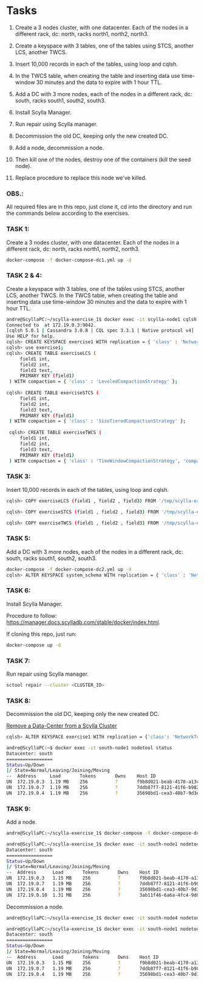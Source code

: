 # Tasks

1. Create a 3 nodes cluster, with one datacenter. Each of the nodes in a different rack, dc: north, racks north1, north2, north3. 

2. Create a keyspace with 3 tables, one of the tables using STCS, another LCS, another TWCS. 

3. Insert 10,000 records in each of the tables, using loop and cqlsh. 

4. In the TWCS table, when creating the table and inserting data use time-window 30 minutes and the data to expire with 1 hour TTL.

5. Add a DC with 3 more nodes, each of the nodes in a different rack, dc: south, racks south1, south2, south3.

6. Install Scylla Manager.

7. Run repair using Scylla manager.

8. Decommission the old DC, keeping only the new created DC.

9. Add a node, decommission a node.

10. Then kill one of the nodes, destroy one of the containers (kill the seed node).

11. Replace procedure to replace this node we've killed.

### OBS.: 

All required files are in this repo, just clone it, cd into the directory and run the commands below according to the exercises.

### TASK 1:

Create a 3 nodes cluster, with one datacenter. Each of the nodes in a different rack, dc: north, racks north1, north2, north3.
```sh
docker-compose -f docker-compose-dc1.yml up -d
```

### TASK 2 & 4:

Create a keyspace with 3 tables, one of the tables using STCS, another LCS, another TWCS. In the TWCS table, when creating the table and inserting data use time-window 30 minutes and the data to expire with 1 hour TTL.

```sh
andre@ScyllaPC:~/scylla-exercise_1$ docker exec -it scylla-node1 cqlsh
Connected to  at 172.19.0.3:9042.
[cqlsh 5.0.1 | Cassandra 3.0.8 | CQL spec 3.3.1 | Native protocol v4]
Use HELP for help.
cqlsh> CREATE KEYSPACE exercise1 WITH replication = { 'class' : 'NetworkTopologyStrategy', 'north' : 3};
cqlsh> use exercise1;
cqlsh> CREATE TABLE exerciseLCS (
     field1 int,
     field2 int,
     field3 text,
     PRIMARY KEY (field1)
 ) WITH compaction = { 'class' : 'LeveledCompactionStrategy' };
 
cqlsh> CREATE TABLE exerciseSTCS (
     field1 int,
     field2 int,
     field3 text,
     PRIMARY KEY (field1)
 ) WITH compaction = { 'class' : 'SizeTieredCompactionStrategy' };
 
 cqlsh> CREATE TABLE exerciseTWCS (
     field1 int,
     field2 int,
     field3 text,
     PRIMARY KEY (field1)
 ) WITH compaction = { 'class' : 'TimeWindowCompactionStrategy', 'compaction_window_unit' : 'MINUTES', 'compaction_window_size' : '30' } AND default_time_to_live = 3600;  
```

### TASK 3:

Insert 10,000 records in each of the tables, using loop and cqlsh.

```sh
cqlsh> COPY exerciseLCS (field1 , field2 , field3) FROM '/tmp/scylla-exercise/data.csv' WITH DELIMITER = ',' AND HEADER = true;

cqlsh> COPY exerciseSTCS (field1 , field2 , field3) FROM '/tmp/scylla-exercise/data0.csv' WITH DELIMITER = ',' AND HEADER = true;

cqlsh> COPY exerciseTWCS (field1 , field2 , field3) FROM '/tmp/scylla-exercise/data1.csv' WITH DELIMITER = ',' AND HEADER = true;
```

### TASK 5:

Add a DC with 3 more nodes, each of the nodes in a different rack, dc: south, racks south1, south2, south3.

```sh
docker-compose -f docker-compose-dc2.yml up -d
cqlsh> ALTER KEYSPACE system_schema WITH replication = { 'class' : 'NetworkTopologyStrategy', 'north' : 3, 'south' : '3'};
```

### TASK 6:

Install Scylla Manager. 

Procedure to follow: https://manager.docs.scylladb.com/stable/docker/index.html. 

If cloning this repo, just run: 

```sh
docker-compose up -d
```

### TASK 7:

Run repair using Scylla manager.

```sh
sctool repair --cluster <CLUSTER_ID>
```

### TASK 8:

Decommission the old DC, keeping only the new created DC.

[Remove a Data-Center from a Scylla Cluster](https://docs.scylladb.com/operating-scylla/procedures/cluster-management/decommissioning-data-center/#remove-a-data-center-from-a-scylla-cluster)

```sh
cqlsh> ALTER KEYSPACE exercise1 WITH replication = {'class': 'NetworkTopologyStrategy', 'south': '3'}  AND durable_writes = true;
```

```sh
andre@ScyllaPC:~$ docker exec -it south-node1 nodetool status
Datacenter: south
=================
Status=Up/Down
|/ State=Normal/Leaving/Joining/Moving
--  Address     Load       Tokens       Owns    Host ID                               Rack
UN  172.19.0.3  1.19 MB    256          ?       f9b8d021-beab-4170-a13c-7780b46d065b  south1
UN  172.19.0.7  1.19 MB    256          ?       7ddb87f7-8121-41f6-b982-d42451b1447c  south2
UN  172.19.0.4  1.19 MB    256          ?       35698bd1-cea3-40b7-9d3e-3ae4312a5246  south3
```

### TASK 9:

Add a node.

```sh
andre@ScyllaPC:~/scylla-exercise_1$ docker-compose -f docker-compose-dc2-node4.yml up -d 

andre@ScyllaPC:~/scylla-exercise_1$ docker exec -it south-node1 nodetool status 
Datacenter: south
=================
Status=Up/Down
|/ State=Normal/Leaving/Joining/Moving
--  Address      Load       Tokens       Owns    Host ID                               Rack
UN  172.19.0.3   1.15 MB    256          ?       f9b8d021-beab-4170-a13c-7780b46d065b  south1
UN  172.19.0.7   1.19 MB    256          ?       7ddb87f7-8121-41f6-b982-d42451b1447c  south2
UN  172.19.0.4   1.19 MB    256          ?       35698bd1-cea3-40b7-9d3e-3ae4312a5246  south3
UN  172.19.0.10  1.31 MB    256          ?       3ab11f46-6a6a-4fc4-9d0d-12187ea2bbbc  south4
```

Decommission a node.

```sh
andre@ScyllaPC:~/scylla-exercise_1$ docker exec -it south-node4 nodetool decommission

andre@ScyllaPC:~/scylla-exercise_1$ docker exec -it south-node1 nodetool status 
Datacenter: south
=================
Status=Up/Down
|/ State=Normal/Leaving/Joining/Moving
--  Address      Load       Tokens       Owns    Host ID                               Rack
UN  172.19.0.3   1.15 MB    256          ?       f9b8d021-beab-4170-a13c-7780b46d065b  south1
UN  172.19.0.7   1.19 MB    256          ?       7ddb87f7-8121-41f6-b982-d42451b1447c  south2
UN  172.19.0.4   1.19 MB    256          ?       35698bd1-cea3-40b7-9d3e-3ae4312a5246  south3
```